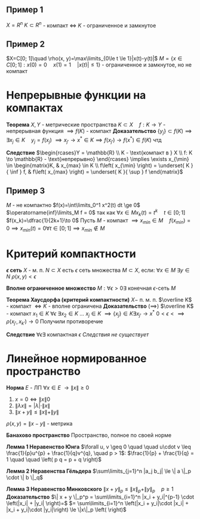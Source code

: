 ## Пример 1
$X=R^n$
$K \subset R^n$ - компакт $\iff$ $K$ - ограниченное и замкнутое

## Пример 2
$X=C[0; 1]\quad \rho(x, y)=\max\limits_{0\le t \le 1}|x(t)-y(t)|$
$M=\{ x\in C[0; 1]: x(0)=0\quad x(1)=1 \quad |x(t)| \le 1 \}$ - ограниченное и замкнутое, но не компакт

# Непрерывные функции на компактах
**Теорема**
	$X, Y$ - метрические пространства
	$K\subset X\quad f:K\to Y$ - непрерывная функция
	$\implies f(K)$ - компакт
**Доказательство**
	$\{ y_j \}\subset f(K) \implies \exists x_j \in K \quad y_j=f(x_j)$
	$\implies x_{j'}\to x^* \in K \implies f(x_{j'}) \to f(x^*) \in f(K)$
	чтд

**Следствие**
	$\begin{rcases}Y = \mathbb{R} \\	K - \text{компакт в } X \\  f: K \to \mathbb{R} - \text{непрерывно} \end{rcases} \implies \exists x_{\min} \in \begin{matrix}K, &  x_{max} \in K \\ f\left( x_{\min} \right) = \underset{ K }{ \inf } f,   &   f\left( x_{max} \right) = \underset{ K }{ \sup } f \end{matrix}$


## Пример 3
$M$ - не компактно
$f(x)=\int\limits_0^1 x^2(t) dt \ge 0$
$\operatorname{inf}\limits_M f = 0$ так как
$\forall x \in M x_k(t)=t^k \quad t\in[0; 1]$
$f(x_k)=\dfrac{1}{2k+1}\to 0$
Пусть $M$ - компакт
$\implies x_{min}\in M \quad f(x_{min})=0\implies x_{min}(t)=0 \forall t \in [0; 1] \implies x_{min} \not \in M$

# Критерий компактности
**$\epsilon$ сеть**
	$X$ - м. п.
	$N \subset X$ есть $\epsilon$ сеть множества $M \subset X$, если:
	$\forall x \in M\ \exists y \in N \ \rho \left( x, y \right) < \epsilon$

**Вполне ограниченное множество**
	$M: \forall \epsilon > 0 \exists$ конечная $\epsilon$-сеть $M$ 

**Теорема Хаусдорфа (критерий компактности)**
	$X-$ п. м. п.
	$\overline K$ - компакт $\iff K$ - вполне ограничена
**Доказательство**
	$(\implies)$
	$\overline K$ - компакт
	$x_1 \in K$
	$\forall \epsilon ~\exists x_2 \in K$
	$\ldots$
	$x_j \in K$
	$\implies \{ x_j \} \in K \exists x_{j'} \to x^*$
	$0 < \epsilon < \implies \rho(x_{j'}, x_{k'}) \to 0$
	Получили противоречие

**Следствие**
	$\forall \epsilon \exists$ компактная $\epsilon$ 
	_Следствия не существует_

# Линейное нормированное пространство

**Норма**
	$E$ - ЛП
	$\forall x \in E \ \to \| x \| \ge 0$
1. $x=0\iff \| x \| 0$
2. $\| \lambda x \| = |\lambda| \cdot \| x \|$
3. $\|x + y\| \le \|x \| + \|y \|$

$\rho(x, y)= \| x - y \|$ - метрика

**Банахово пространство**
	Пространство, полное по своей норме

**Лемма 1 Неравенство Юнга**
	$\forall u, v \geq 0 \quad  \quad u\cdot v \leq \frac{1}{p}u^{p} + \frac{1}{q}v^{q}, \quad  p > 1$:
	$\frac{1}{p} + \frac{1}{q} = 1 \quad  \quad \left( p q = p + q \right)$

**Лемма 2 Неравенства Гёльдера**
	$\sum\limits_{j=1}^n |a_j b_j| \le \| a \|_p \cdot \| b \|_q$

**Лемма 3 Неравенство Минковского**
	$\| x + y \|_p \le \| x \|_p + \|y\|_p \quad p\ge 1$
**Доказательство**
	$\| x + y \|_p^p = \sum\limits_{i=1}^n |x_i + y_i|^{p-1} \cdot \left(|x_i| + |y_i| \right)=$
	$= \sum\limits_{i=1}^n \left(|x_i + y_i|\cdot |x_i| + |x_i + y_i|\cdot |y_i|\right) \le \|x\|_p \left(  \right)$
